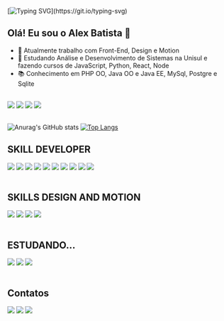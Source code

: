 [![Typing SVG](https://readme-typing-svg.demolab.com?font=Fira+Code&pause=1000&width=450&lines=SEJA+BEM-VINDO!!!)](https://git.io/typing-svg)
## Olá! Eu sou o Alex Batista 👋

- 🔭 Atualmente trabalho com Front-End, Design e Motion
- 🌱 Estudando Análise e Desenvolvimento de Sistemas na Unisul e fazendo cursos de JavaScript, Python, React, Node 
- 📚 Conhecimento em PHP OO, Java OO e Java EE, MySql, Postgre e Sqlite
<br>

<div>
  <img src="https://img.shields.io/badge/NVIDIA-GTX1650-76B900?style=for-the-badge&logo=nvidia&logoColor=white" />
  <img src="https://img.shields.io/badge/Intel-Core_i5_10th-0071C5?style=for-the-badge&logo=intel&logoColor=white" />
  <img src="https://img.shields.io/badge/Spotify-1ED760?&style=for-the-badge&logo=spotify&logoColor=white" />
  <img src="https://img.shields.io/badge/Steam-000000?style=for-the-badge&logo=steam&logoColor=white" />
</div>
<br>

<div>

![Anurag's GitHub stats](https://github-readme-stats.vercel.app/api?username=alexbatistadev&show_icons=true&theme=onedark&include_all_commits=true&count_private=true)
[![Top Langs](https://github-readme-stats.vercel.app/api/top-langs/?username=alexbatistadev&layout=compact&langs_count=16&theme=onedark)](https://github.com/anuraghazra/github-readme-stats)

</div>

## SKILL DEVELOPER

<div>
  <img src="https://img.shields.io/badge/HTML5-E34F26?style=for-the-badge&logo=html5&logoColor=white" />
  <img src="https://img.shields.io/badge/CSS3-1572B6?style=for-the-badge&logo=css3&logoColor=white" />
   <img src="https://img.shields.io/badge/Sass-CC6699?style=for-the-badge&logo=sass&logoColor=white" />
  <img src="https://img.shields.io/badge/JavaScript-323330?style=for-the-badge&logo=javascript&logoColor=F7DF1E" />
  <img src="https://img.shields.io/badge/React-20232A?style=for-the-badge&logo=react&logoColor=61DAFB" />
  <img src="https://img.shields.io/badge/Node.js-43853D?style=for-the-badge&logo=node.js&logoColor=white" />
  <img src="https://img.shields.io/badge/TypeScript-007ACC?style=for-the-badge&logo=typescript&logoColor=white" />
  <img src="https://img.shields.io/badge/Tailwind_CSS-38B2AC?style=for-the-badge&logo=tailwind-css&logoColor=white" />
  <img src="https://img.shields.io/badge/PHP-777BB4?style=for-the-badge&logo=php&logoColor=white" />
  <img src="https://img.shields.io/badge/Java-ED8B00?style=for-the-badge&logo=openjdk&logoColor=white" />
</div>
<br>

## SKILLS DESIGN AND MOTION

<div>
  <img src="https://aleen42.github.io/badges/src/photoshop.svg" />
  <img src="https://aleen42.github.io/badges/src/illustrator.svg" />
  <img src="https://aleen42.github.io/badges/src/after_effects.svg" />
  <img src="https://aleen42.github.io/badges/src/premiere.svg" />
</div>
<br>

## ESTUDANDO...

<div>
  <img src="https://img.shields.io/badge/Python-3776AB?style=for-the-badge&logo=python&logoColor=white" />
  <img src="https://img.shields.io/badge/Django-092E20?style=for-the-badge&logo=django&logoColor=white" />
  <img src="https://img.shields.io/badge/Laravel-FF2D20?style=for-the-badge&logo=laravel&logoColor=white" />
</div>
<br>

## Contatos

<div>
  <a href="https://www.behance.net/alebassuncao26d" target="_blank"><img src="https://img.shields.io/badge/Behance-0054F7?style=for-the-badge&logo=behance&logoColor=white" /></a>
  <a href="mailto:alexbatistadsg@gmail.com" target="_blank"><img src="https://img.shields.io/badge/Gmail-D14836?style=for-the-badge&logo=gmail&logoColor=white" /></a>
  <a href="http://api.whatsapp.com/send?phone=5548992053416" target="_blank"><img src="https://img.shields.io/badge/WhatsApp-25D366?style=for-the-badge&logo=whatsapp&logoColor=white" /></a>
</div>
